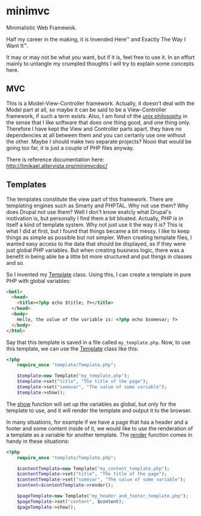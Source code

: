 minimvc
=======

Minimalistic Web Framewok.

Half my career in the making, it is Invended Here&trade; and Exactly The Way I Want It&trade;.

It may or may not be what _you_ want, but if it is, feel free to use it. In an effort mainly to untangle my crumpled thoughts I will try to explain some concepts here.

MVC
---

This is a Model-View-Controller framework. Actually, it doesn't deal with the Model part at all, so maybe it can be said to be a View-Controller framework, if such a term exists. Also, I am fond of the [unix philosophy](http://en.wikipedia.org/wiki/Unix_philosophy) in the sense that I like software that does one thing good, and one thing only. Therefore I have kept the View and Controller parts apart, they have no dependencies at all between them and you can certanly use one without the other. Maybe I should make two separate projects? Nooo that would be going too far, it is just a couple of PHP files anyway.

There is reference documentation here: http://limikael.altervista.org/minimvcdoc/

Templates
---------

The templates constitute the view part of this framework. There are templating engines such as Smarty and PHPTAL. Why not use them? Why does Drupal not use them? Well I don't know exatcly what Drupal's motivation is, but personally I find them a bit bloated. Actually, PHP _is_ in itself a kind of template system. Why not just use it the way it is? This is what I did at first, but I found that things became a bit messy. I like to keep things as simple as possible but not simpler. When creating template files, I wanted easy access to the data that should be displayed, as if they were just global PHP variables. But when creating business logic, there was a benefit in being able be a little bit more structured and put things in classes and so.

So I invented my [Template](http://limikael.altervista.org/minimvcdoc/class-Template.html) class. Using this, I can create a template in pure PHP with global variables:

````html
<hmtl>
  <head>
    <title><?php echo $title; ?></title>
  </head>
  <body>
    Hello, the value of the variable is: <?php echo $somevar; ?>
  </body>
</html>
````

Say that this template is saved in a file called `my_template.php`. Now, to use this template, we can use the [Template](http://limikael.altervista.org/minimvcdoc/class-Template.html) class like this:

````php
<?php
    require_once "template/Template.php";

    $template=new Template("my_template.php");
    $template->set("title", "The title of the page");
    $template->set("somevar", "The value of some variable");
    $template->show();
`````

The [show](http://limikael.altervista.org/minimvcdoc/class-Template.html#_show) function will set up the variables as global, but only for the template to use, and it will render the template and output it to the browser.

In many situations, for example if we have a page that has a header and a footer and some content inside of it, we would like to use the renderation of a template as a variable for another template. The [render](http://limikael.altervista.org/minimvcdoc/class-Template.html#_render) function comes in handy in these situations:

````php
<?php
    require_once "template/Template.php";

    $contentTemplate=new Template("my_content_template.php");
    $contentTemplate->set("title", "The title of the page");
    $contentTemplate->set("somevar", "The value of some variable");
    $content=$contentTemplate->render();

    $pageTemplate=new Template("my_header_and_footer_template.php");
    $pageTemplate->set("content", $content);
    $pageTemplate->show();
`````
